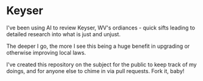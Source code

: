# Keyser

I've been using AI to review Keyser, WV's ordiances - quick sifts leading to detailed research into what is just and unjust. 

The deeper I go, the more I see this being a huge benefit in upgrading or otherwise improving local laws.

I've created this repository on the subject for the public to keep track of my doings, and for anyone else to chime in via pull requests. Fork it, baby!